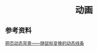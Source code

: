 <h1 align="center">动画</h1>

参考资料
-

<a href="https://blog.csdn.net/inuyasha1121/article/details/79309105" target="_blank">网页动态背景——随鼠标变换的动态线条</a>
